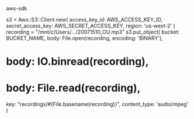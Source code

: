 aws-sdk

s3 = Aws::S3::Client.new(
  access_key_id: AWS_ACCESS_KEY_ID,
  secret_access_key: AWS_SECRET_ACCESS_KEY,
  region: 'us-west-2'
)
recording = "/mnt/c/Users/.../20071510_OU.mp3"
s3.put_object(
  bucket: BUCKET_NAME,
  body: File.open(recording, encoding: 'BINARY'),
  # body: IO.binread(recording),
  # body: File.read(recording),
  key: "recordings/#{File.basename(recording)}",
  content_type: 'audio/mpeg'
)